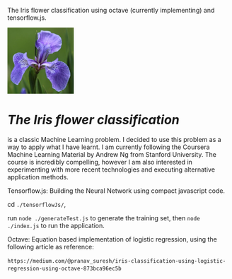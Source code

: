 <p align="center"
# Iris Flower Classification
</p>


The Iris flower classification using octave (currently implementing) and tensorflow.js.

<img src="./images/iris.jpg" width="150"> 

# *The Iris flower classification*

is a classic Machine Learning problem.
I decided to use this problem as a way to apply what I have learnt.
I am currently following the Coursera Machine Learning Material by Andrew Ng from Stanford University.
The course is incredibly compelling, however I am also interested in experimenting with more recent technologies and executing alternative application methods.

Tensorflow.js: Building the Neural Network using compact javascript code.

cd `./tensorflowJs/`,

run `node ./generateTest.js` to generate the training set, then `node ./index.js` to run the application.

Octave: Equation based implementation of logistic regression, using the following article as reference:

`https://medium.com/@pranav_suresh/iris-classification-using-logistic-regression-using-octave-873bca96ec5b`
